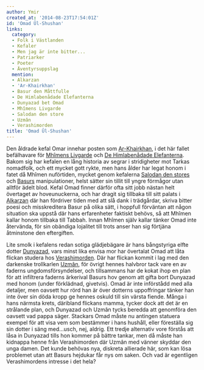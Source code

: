 ```yaml
---
author: Ymir
created_at: '2014-08-23T17:54:01Z'
id: 'Omad Ûl-Shushan'
links:
  category:
  - Folk i Västlanden
  - Kefaler
  - Men jag är inte bitter...
  - Patriarker
  - Poeter
  - Äventyrsuppslag
  mention:
  - Alkarzan
  - 'Ar-Khairkhan'
  - Basur den Måttfulle
  - De Himlabenådade Elefanterna
  - Dunyazad bet Omad
  - Mhîmens Livgarde
  - Salodan den store
  - Uzmân
  - Verashimorden
title: 'Omad Ûl-Shushan'
---
```


Den åldrade kefal Omar innehar posten som [Ar-Khairkhan], i det här fallet befälhavare för [Mhîmens
Livgarde] och [De Himlabenådade Elefanterna]. Bakom sig har kefalen en lång historia av segrar i
stridigheter mot Tarkas nomadfolk, och ett mycket gott rykte, men hans ålder har legat honom i fatet
då Mhîmen nuförtiden, mycket genom kefalerna [Salodan den stores] och [Basurs] manipulationer, helst
sätter sin tillit till yngre förmågor utan alltför ädelt blod. Kefal Omad finner därför ofta sitt
jobb nästan helt övertaget av hoveunuckerna, och har dragit sig tillbaka till sitt palats i
[Alkarzan] där han fördriver tiden med att slå dank i trädgårdar, skriva bitter poesi och
misskreditera Basur på olika sätt, i hoppfull förväntan att någon situation ska uppstå där hans
erfarenheter faktiskt behövs, så att Mhîmen kallar honom tillbaka till Tabbah. Innan Mhîmen själv
kallar tänker Omad inte återvända, för sin obändiga lojalitet till trots anser han sig förtjäna
åtminstone den eftergiften.

Lite smolk i kefalens redan sotiga glädjebägare är hans bångstyriga elfte dotter [Dunyazad], vars
minst lika envisa mor har övertalat Omad att låta flickan studera hos [Verashimorden]. Där har
flickan kommit i lag med den darkenske trollkarlen [Uzmân], för övrigt hennes halvbror tack vare en
av faderns ungdomsförsyndelser, och tillsammans har de kokat ihop en plan för att infiltrera faderns
ärkerival Basurs hov genom att gifta bort Dunyazad med honom (under förklädnad, givetvis). Omad är
inte införstådd med alla detaljer, men oavsett hur rörd han är över dotterns uppoffringar tänker han
inte över sin döda kropp ge hennes oskuld till sin värsta fiende. Många i hans närmsta krets,
däribland flickans mamma, tycker dock att det är en strålande plan, och Dunyazad och Uzmân tycks
beredda att genomföra den oavsett vad pappa säger. Stackars Omad måste nu antingen statuera exempel
för att visa vem som bestämmer i hans hushåll, eller föreställa sig sin dotter i säng med...usch,
nej, aldrig. Ett tredje alternativ vore förstås att låsa in Dunyazad tills hon kommer på bättre
tankar, men då måste han kidnappa henne från Verashimorden där Uzmân med vänner skyddar den unga
damen. Det kunde behövas nya, diskreta allierade här, som kan lösa problemet utan att Basurs
hejdukar får nys om saken. Och vad är egentligen Verashimordens intresse i det hela?

  [Ar-Khairkhan]: Ar-Khairkhan
  [Mhîmens Livgarde]: Mhîmens_Livgarde
  [De Himlabenådade Elefanterna]: De_Himlabenådade_Elefanterna
  [Salodan den stores]: Salodan_den_store
  [Basurs]: Basur_den_Måttfulle
  [Alkarzan]: Alkarzan
  [Dunyazad]: Dunyazad_bet_Omad
  [Verashimorden]: Verashimorden
  [Uzmân]: Uzmân